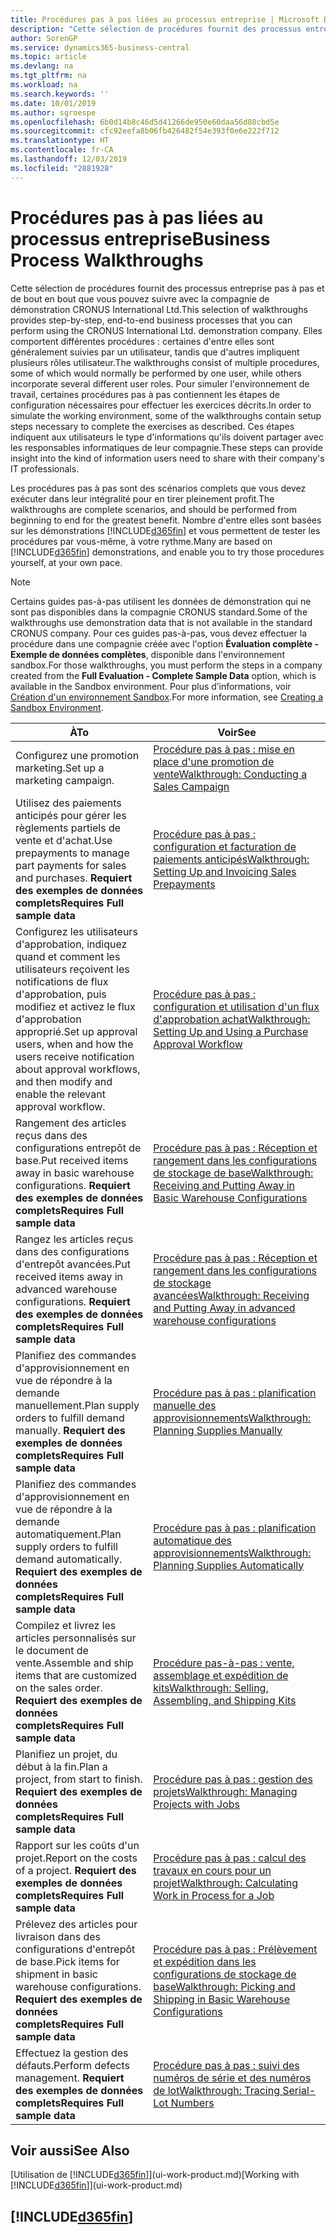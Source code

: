 ```yaml
---
title: Procédures pas à pas liées au processus entreprise | Microsoft Docs
description: "Cette sélection de procédures fournit des processus entreprise pas à pas et de bout en bout que vous pouvez suivre avec la compagnie de démonstration CRONUS International Ltd. Elles comportent différentes procédures : certaines d'entre elles sont généralement suivies par un utilisateur, tandis que d'autres impliquent plusieurs rôles utilisateur. Pour simuler l'environnement de travail, certaines procédures pas à pas contiennent les étapes de configuration nécessaires pour effectuer les exercices décrits. Ces étapes indiquent aux utilisateurs le type d'informations qu'ils doivent partager avec les responsables informatiques de leur compagnie."
author: SorenGP
ms.service: dynamics365-business-central
ms.topic: article
ms.devlang: na
ms.tgt_pltfrm: na
ms.workload: na
ms.search.keywords: ''
ms.date: 10/01/2019
ms.author: sgroespe
ms.openlocfilehash: 6b0d14b8c46d5d41266de950e60daa56d88cbd5e
ms.sourcegitcommit: cfc92eefa8b06fb426482f54e393f0e6e222f712
ms.translationtype: HT
ms.contentlocale: fr-CA
ms.lasthandoff: 12/03/2019
ms.locfileid: "2881928"
---
```

# <a name="business-process-walkthroughs"></a><span data-ttu-id="05715-106">Procédures pas à pas liées au processus entreprise</span><span class="sxs-lookup"><span data-stu-id="05715-106">Business Process Walkthroughs</span></span>
<span data-ttu-id="05715-107">Cette sélection de procédures fournit des processus entreprise pas à pas et de bout en bout que vous pouvez suivre avec la compagnie de démonstration CRONUS International Ltd.</span><span class="sxs-lookup"><span data-stu-id="05715-107">This selection of walkthroughs provides step-by-step, end-to-end business processes that you can perform using the CRONUS International Ltd. demonstration company.</span></span> <span data-ttu-id="05715-108">Elles comportent différentes procédures : certaines d'entre elles sont généralement suivies par un utilisateur, tandis que d'autres impliquent plusieurs rôles utilisateur.</span><span class="sxs-lookup"><span data-stu-id="05715-108">The walkthroughs consist of multiple procedures, some of which would normally be performed by one user, while others incorporate several different user roles.</span></span> <span data-ttu-id="05715-109">Pour simuler l'environnement de travail, certaines procédures pas à pas contiennent les étapes de configuration nécessaires pour effectuer les exercices décrits.</span><span class="sxs-lookup"><span data-stu-id="05715-109">In order to simulate the working environment, some of the walkthroughs contain setup steps necessary to complete the exercises as described.</span></span> <span data-ttu-id="05715-110">Ces étapes indiquent aux utilisateurs le type d'informations qu'ils doivent partager avec les responsables informatiques de leur compagnie.</span><span class="sxs-lookup"><span data-stu-id="05715-110">These steps can provide insight into the kind of information users need to share with their company's IT professionals.</span></span>  

 <span data-ttu-id="05715-111">Les procédures pas à pas sont des scénarios complets que vous devez exécuter dans leur intégralité pour en tirer pleinement profit.</span><span class="sxs-lookup"><span data-stu-id="05715-111">The walkthroughs are complete scenarios, and should be performed from beginning to end for the greatest benefit.</span></span> <span data-ttu-id="05715-112">Nombre d'entre elles sont basées sur les démonstrations [!INCLUDE[d365fin](includes/d365fin_md.md)] et vous permettent de tester les procédures par vous-même, à votre rythme.</span><span class="sxs-lookup"><span data-stu-id="05715-112">Many are based on [!INCLUDE[d365fin](includes/d365fin_md.md)] demonstrations, and enable you to try those procedures yourself, at your own pace.</span></span>  

> [!NOTE]
> <span data-ttu-id="05715-113">Certains guides pas-à-pas utilisent les données de démonstration qui ne sont pas disponibles dans la compagnie CRONUS standard.</span><span class="sxs-lookup"><span data-stu-id="05715-113">Some of the walkthroughs use demonstration data that is not available in the standard CRONUS company.</span></span> <span data-ttu-id="05715-114">Pour ces guides pas-à-pas, vous devez effectuer la procédure dans une compagnie créée avec l'option **Évaluation complète - Exemple de données complètes**, disponible dans l'environnement sandbox.</span><span class="sxs-lookup"><span data-stu-id="05715-114">For those walkthroughs, you must perform the steps in a company created from the **Full Evaluation - Complete Sample Data** option, which is available in the Sandbox environment.</span></span> <span data-ttu-id="05715-115">Pour plus d’informations, voir [Création d'un environnement Sandbox](across-how-create-sandbox-environment.md).</span><span class="sxs-lookup"><span data-stu-id="05715-115">For more information, see [Creating a Sandbox Environment](across-how-create-sandbox-environment.md).</span></span>

|<span data-ttu-id="05715-116">À</span><span class="sxs-lookup"><span data-stu-id="05715-116">To</span></span>|<span data-ttu-id="05715-117">Voir</span><span class="sxs-lookup"><span data-stu-id="05715-117">See</span></span>|  
|--------|---------|  
|<span data-ttu-id="05715-118">Configurez une promotion marketing.</span><span class="sxs-lookup"><span data-stu-id="05715-118">Set up a marketing campaign.</span></span>|[<span data-ttu-id="05715-119">Procédure pas à pas : mise en place d'une promotion de vente</span><span class="sxs-lookup"><span data-stu-id="05715-119">Walkthrough: Conducting a Sales Campaign</span></span>](walkthrough-conducting-a-sales-campaign.md)|  
|<span data-ttu-id="05715-120">Utilisez des paiements anticipés pour gérer les règlements partiels de vente et d'achat.</span><span class="sxs-lookup"><span data-stu-id="05715-120">Use prepayments to manage part payments for sales and purchases.</span></span> <span data-ttu-id="05715-121">**Requiert des exemples de données complets**</span><span class="sxs-lookup"><span data-stu-id="05715-121">**Requires Full sample data**</span></span> |[<span data-ttu-id="05715-122">Procédure pas à pas : configuration et facturation de paiements anticipés</span><span class="sxs-lookup"><span data-stu-id="05715-122">Walkthrough: Setting Up and Invoicing Sales Prepayments</span></span>](walkthrough-setting-up-and-invoicing-sales-prepayments.md)|  
|<span data-ttu-id="05715-123">Configurez les utilisateurs d'approbation, indiquez quand et comment les utilisateurs reçoivent les notifications de flux d'approbation, puis modifiez et activez le flux d'approbation approprié.</span><span class="sxs-lookup"><span data-stu-id="05715-123">Set up approval users, when and how the users receive notification about approval workflows, and then modify and enable the relevant approval workflow.</span></span>|[<span data-ttu-id="05715-124">Procédure pas à pas : configuration et utilisation d'un flux d'approbation achat</span><span class="sxs-lookup"><span data-stu-id="05715-124">Walkthrough: Setting Up and Using a Purchase Approval Workflow</span></span>](walkthrough-setting-up-and-using-a-purchase-approval-workflow.md)|  
|<span data-ttu-id="05715-125">Rangement des articles reçus dans des configurations entrepôt de base.</span><span class="sxs-lookup"><span data-stu-id="05715-125">Put received items away in basic warehouse configurations.</span></span> <span data-ttu-id="05715-126">**Requiert des exemples de données complets**</span><span class="sxs-lookup"><span data-stu-id="05715-126">**Requires Full sample data**</span></span>|[<span data-ttu-id="05715-127">Procédure pas à pas : Réception et rangement dans les configurations de stockage de base</span><span class="sxs-lookup"><span data-stu-id="05715-127">Walkthrough: Receiving and Putting Away in Basic Warehouse Configurations</span></span>](walkthrough-receiving-and-putting-away-in-basic-warehousing.md)|  
|<span data-ttu-id="05715-128">Rangez les articles reçus dans des configurations d'entrepôt avancées.</span><span class="sxs-lookup"><span data-stu-id="05715-128">Put received items away in advanced warehouse configurations.</span></span> <span data-ttu-id="05715-129">**Requiert des exemples de données complets**</span><span class="sxs-lookup"><span data-stu-id="05715-129">**Requires Full sample data**</span></span>|[<span data-ttu-id="05715-130">Procédure pas à pas : Réception et rangement dans les configurations de stockage avancées</span><span class="sxs-lookup"><span data-stu-id="05715-130">Walkthrough: Receiving and Putting Away in advanced warehouse configurations</span></span>](walkthrough-receiving-and-putting-away-in-advanced-warehousing.md)|  
|<span data-ttu-id="05715-131">Planifiez des commandes d'approvisionnement en vue de répondre à la demande manuellement.</span><span class="sxs-lookup"><span data-stu-id="05715-131">Plan supply orders to fulfill demand manually.</span></span> <span data-ttu-id="05715-132">**Requiert des exemples de données complets**</span><span class="sxs-lookup"><span data-stu-id="05715-132">**Requires Full sample data**</span></span>|[<span data-ttu-id="05715-133">Procédure pas à pas : planification manuelle des approvisionnements</span><span class="sxs-lookup"><span data-stu-id="05715-133">Walkthrough: Planning Supplies Manually</span></span>](walkthrough-planning-supplies-manually.md)|  
|<span data-ttu-id="05715-134">Planifiez des commandes d'approvisionnement en vue de répondre à la demande automatiquement.</span><span class="sxs-lookup"><span data-stu-id="05715-134">Plan supply orders to fulfill demand automatically.</span></span> <span data-ttu-id="05715-135">**Requiert des exemples de données complets**</span><span class="sxs-lookup"><span data-stu-id="05715-135">**Requires Full sample data**</span></span>|[<span data-ttu-id="05715-136">Procédure pas à pas : planification automatique des approvisionnements</span><span class="sxs-lookup"><span data-stu-id="05715-136">Walkthrough: Planning Supplies Automatically</span></span>](walkthrough-planning-supplies-automatically.md)|  
|<span data-ttu-id="05715-137">Compilez et livrez les articles personnalisés sur le document de vente.</span><span class="sxs-lookup"><span data-stu-id="05715-137">Assemble and ship items that are customized on the sales order.</span></span> <span data-ttu-id="05715-138">**Requiert des exemples de données complets**</span><span class="sxs-lookup"><span data-stu-id="05715-138">**Requires Full sample data**</span></span>|[<span data-ttu-id="05715-139">Procédure pas-à-pas : vente, assemblage et expédition de kits</span><span class="sxs-lookup"><span data-stu-id="05715-139">Walkthrough: Selling, Assembling, and Shipping Kits</span></span>](walkthrough-selling-assembling-and-shipping-kits.md)|  
|<span data-ttu-id="05715-140">Planifiez un projet, du début à la fin.</span><span class="sxs-lookup"><span data-stu-id="05715-140">Plan a project, from start to finish.</span></span> <span data-ttu-id="05715-141">**Requiert des exemples de données complets**</span><span class="sxs-lookup"><span data-stu-id="05715-141">**Requires Full sample data**</span></span>|[<span data-ttu-id="05715-142">Procédure pas à pas : gestion des projets</span><span class="sxs-lookup"><span data-stu-id="05715-142">Walkthrough: Managing Projects with Jobs</span></span>](walkthrough-managing-projects-with-jobs.md)|  
|<span data-ttu-id="05715-143">Rapport sur les coûts d'un projet.</span><span class="sxs-lookup"><span data-stu-id="05715-143">Report on the costs of a project.</span></span> <span data-ttu-id="05715-144">**Requiert des exemples de données complets**</span><span class="sxs-lookup"><span data-stu-id="05715-144">**Requires Full sample data**</span></span>|[<span data-ttu-id="05715-145">Procédure pas à pas : calcul des travaux en cours pour un projet</span><span class="sxs-lookup"><span data-stu-id="05715-145">Walkthrough: Calculating Work in Process for a Job</span></span>](walkthrough-calculating-work-in-process-for-a-job.md)|  
|<span data-ttu-id="05715-146">Prélevez des articles pour livraison dans des configurations d'entrepôt de base.</span><span class="sxs-lookup"><span data-stu-id="05715-146">Pick items for shipment in basic warehouse configurations.</span></span> <span data-ttu-id="05715-147">**Requiert des exemples de données complets**</span><span class="sxs-lookup"><span data-stu-id="05715-147">**Requires Full sample data**</span></span>|[<span data-ttu-id="05715-148">Procédure pas à pas : Prélèvement et expédition dans les configurations de stockage de base</span><span class="sxs-lookup"><span data-stu-id="05715-148">Walkthrough: Picking and Shipping in Basic Warehouse Configurations</span></span>](walkthrough-picking-and-shipping-in-basic-warehousing.md)|  
|<span data-ttu-id="05715-149">Effectuez la gestion des défauts.</span><span class="sxs-lookup"><span data-stu-id="05715-149">Perform defects management.</span></span> <span data-ttu-id="05715-150">**Requiert des exemples de données complets**</span><span class="sxs-lookup"><span data-stu-id="05715-150">**Requires Full sample data**</span></span>|[<span data-ttu-id="05715-151">Procédure pas à pas : suivi des numéros de série et des numéros de lot</span><span class="sxs-lookup"><span data-stu-id="05715-151">Walkthrough: Tracing Serial-Lot Numbers</span></span>](walkthrough-tracing-serial-lot-numbers.md)|  

## <a name="see-also"></a><span data-ttu-id="05715-152">Voir aussi</span><span class="sxs-lookup"><span data-stu-id="05715-152">See Also</span></span>
<span data-ttu-id="05715-153">[Utilisation de [!INCLUDE[d365fin](includes/d365fin_md.md)]](ui-work-product.md)</span><span class="sxs-lookup"><span data-stu-id="05715-153">[Working with [!INCLUDE[d365fin](includes/d365fin_md.md)]](ui-work-product.md)</span></span>  

## [!INCLUDE[d365fin](includes/free_trial_md.md)]  
